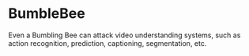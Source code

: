 # BumbleBee
Even a Bumbling Bee can attack video understanding systems, such as action recognition, prediction, captioning, segmentation, etc.
